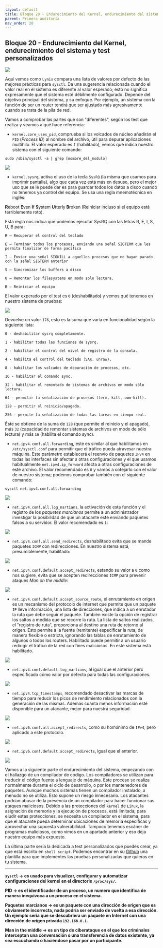 ```yaml
---
layout: default
title: Bloque 20 - Endurecimiento del Kernel, endurecimiento del sistema y test personalizados
parent: Primera auditoría
nav_order: 20
---
```


## Bloque 20 - Endurecimiento del Kernel, endurecimiento del sistema y test personalizados


<img src="https://raw.githubusercontent.com/crivmar/crivmar-lynis.github.io/main/assets/images/23.png"/>


Aqui vemos como `Lynis` compara una lista de valores por defecto de las mejores prácticas para `sysctl`. Da una sugerencia relacionada cuando el valor real en el sistema es diferente al valor esperado; esto no significa expresamente que el sistema esté débilmente configurado. Depende del objetivo principal del sistema, y su enfoque. Por ejemplo, un sistema con la función de ser un router tendrá que ser ajustado más agresivamente cuando se trata de la pila de red.

Vamos a comprobar las partes que son "diferentes", según los test que realiza y veamos a qué hace referencia:

- `kernel.core_uses_pid`, comprueba si los volcados de núcleo añadirán el `PID` (*Process ID*) al nombre del archivo, útil para depurar aplicaciones multihilo. El valor esperado es `1` (habilitado), vemos qué indica nuestro sistema con el siguiente comando:

~~~
sudo /sbin/sysctl -a | grep [nombre_del_modulo]
~~~

<img src="https://raw.githubusercontent.com/crivmar/crivmar-lynis.github.io/main/assets/images/23_01.png"/>


- `kernel.sysrq`, activa el uso de la tecla `SysRQ` (la misma que usamos para imprimir pantalla), algo que cada vez está más en desuso, pero el mejor uso que se le puede dar es  para guardar todos los datos a disco cuando no tenemos ya control del equipo. Se usa una regla mnemotécnica en inglés:

**R**eboot **E**ven **I**f **S**ystem **U**tterly **B**roken (Reiniciar incluso si el equipo está terriblemente roto).

Esta regla nos indica que podemos ejecutar SysRQ con las letras R, E, I, S, U, B para:

~~~
R – Recuperar el control del teclado

E – Terminar todos los procesos, enviando una señal SIGTERM que les permita finalizar de forma pacífica
    
I – Enviar una señal SIGKILL a aquellos procesos que no hayan parado con la señal SIGTERM anterior
    
S – Sincronizar los buffers a disco

U – Remontar los filesystems en modo solo lectura.

B – Reiniciar el equipo
~~~

El valor experado por el test es `0` (deshabilitado) y vemos qué tenemos en nuestro sistema de pruebas:

<img src="https://raw.githubusercontent.com/crivmar/crivmar-lynis.github.io/main/assets/images/23_02.png"/>

Devuelve un valor `176`, esto es la suma que varía en funcionalidad según la siguiente lista:

~~~
0 - deshabilitar sysrq completamente.

1 - habilitar todas las funciones de sysrq.

2 - habilitar el control del nivel de registro de la consola.

4 - habilita el control del teclado (SAK, unraw).

8 - habilitar los volcados de depuración de procesos, etc.

16 - habilitar el comando sync.

32 - habilitar el remontado de sistemas de archivos en modo sólo lectura.

64 - permitir la señalización de procesos (term, kill, oom-kill).

128 - permitir el reinicio/apagado.

256 - permite la señalización de todas las tareas en tiempo real.
~~~

Éste se obtiene de la suma de `128` (que permite el reinicio y el apagado), más `32` (capacidad de remontar sistemas de archivos en modo de sólo lectura)  y más `16` (habilita el comando sync). 


- `net.ipv4.conf.all.forwarding`, este es similar al que habilitamos en `/etc/sysctl.conf` para permitir que el tráfico pueda atravesar nuestra máquina. Este parámetro establecerá el reenvío de paquetes `IPv4` en todas las interfaces sin afectar a otras configuraciones y el que usamos habitualmente `net.ipv4.ip_forward` afecta a otras configuraciones de este archivo. El valor recomendado es `0` y vamos a cotejarlo con el valor de nuestro sistema; podemos comprobar también con el siguiente comando:

~~~
sysctl net.ipv4.conf.all.forwarding
~~~

<img src="https://raw.githubusercontent.com/crivmar/crivmar-lynis.github.io/main/assets/images/23_03.png"/>


- `net.ipv4.conf.all.log_martians`, la activación de esta función y el registro de los *paquetes marcianos* permite a un administrador investigar la posibilidad de que un atacante esté enviando paquetes falsos a su servidor. El valor recomendado es `1`:

<img src="https://raw.githubusercontent.com/crivmar/crivmar-lynis.github.io/main/assets/images/23_04.png"/>


- `net.ipv4.conf.all.send_redirects`, deshabilitado evita que se mande paquetes `ICMP` con redirecciones. En nuestro sistema está, presumiblemente, habilitado:

<img src="https://raw.githubusercontent.com/crivmar/crivmar-lynis.github.io/main/assets/images/23_05.png"/>


- `net.ipv4.conf.default.accept_redirects`, estando su valor a `0` como nos sugiere, evita que se acepten redirecciones `ICMP` para prevenir ataques *Man on the middle*:

<img src="https://raw.githubusercontent.com/crivmar/crivmar-lynis.github.io/main/assets/images/23_06.png"/>


- `net.ipv4.conf.default.accept_source_route`, el enrutamiento en origen es un mecanismo del protocolo de internet que permite que un paquete `IP` lleve información, una lista de direcciones, que indica a un enrutador la ruta que debe seguir el paquete. También existe la opción de registrar los saltos a medida que se recorre la ruta. La lista de saltos realizados, el "registro de ruta", proporciona al destino una ruta de retorno al origen. Esto permite a la fuente (remitente) especificar la ruta, de manera flexible o estricta, ignorando las tablas de enrutamiento de algunos o todos los routers. Habilitado puede permitir a un usuario redirigir el tráfico de la red con fines maliciosos. En este sistema está habilitado.

<img src="https://raw.githubusercontent.com/crivmar/crivmar-lynis.github.io/main/assets/images/23_07.png"/>


- `net.ipv4.conf.default.log_martians`, al igual que el anterior pero especificado como valor por defecto para todas las configuraciones.

<img src="https://raw.githubusercontent.com/crivmar/crivmar-lynis.github.io/main/assets/images/23_08.png"/>


- `net.ipv4.tcp_timestamps`, recomendado desactivar las marcas de tiempo para reducir los picos de rendimiento relacionados con la generación de las mismas. Además cuanta menos información esté disponible para un atacante, mejor para nuestra seguridad.

<img src="https://raw.githubusercontent.com/crivmar/crivmar-lynis.github.io/main/assets/images/23_09.png"/>


- `net.ipv6.conf.all.accept_redirects`, como su homónimo de `IPv4`, pero aplicado a este protocolo.

<img src="https://raw.githubusercontent.com/crivmar/crivmar-lynis.github.io/main/assets/images/23_10.png"/>


- `net.ipv6.conf.default.accept_redirects`, igual que el anterior.

<img src="https://raw.githubusercontent.com/crivmar/crivmar-lynis.github.io/main/assets/images/23_11.png"/>


Vamos a la siguiente parte el endurecimiento del sistema, empezando con el hallazgo de un compilador de código. Los compiladores se utilizan para traducir el código fuente a lenguaje de máquina. Este proceso se realiza normalmente durante el ciclo de desarrollo, o por los mantenedores de paquetes. Aunque muchos sistemas tienen un compilador instalado, a menudo no se utiliza. Esto supone un riesgo innecesario. Los atacantes podrían abusar de la presencia de un compilador para hacer funcionar sus ataques maliciosos. Debido a las protecciones del `kernel` de `Linux`, la asignación de memoria y la ejecución de procesos, está limitada; para eludir estas protecciones, se necesita un compilador en el sistema, para que el atacante pueda determinar ubicaciones de memoria específicas y aprovechar una supuesta vulnerabilidad. 
Tampoco tenemos escáner de programas maliciosos, como vimos en un apartado anterior y eso deja nuestro equipo más expuesto.

La última parte sería la dedicada a test personalizados que puedes crear, ya que está escrito en `shell script`. Podemos encontrar en su [Github](https://github.com/CISOfy/lynis/blob/master/include/tests_custom.template) una plantilla para que implementes las pruebas personalizadas que quieras en tu sistema.

---

**`sysctl` -> es usado para visualizar, configurar y automatizar configuraciones del kernel en el directorio `/proc/sys/`.** 

**PID -> es el identificador de un proceso, un numero que identifica de manera inequivoca a un proceso en el sistema.**

**Paquetes marcianos -> es un paquete con una dirección de origen que es obviamente incorrecta, nada podría ser enviado de vuelta a esa dirección. Un ejemplo sería que se descubriera un paquete en Internet con una dirección de origen privada `192.168.0.1`.**

**Man in the middle -> es un tipo de ciberataque en el que los criminales interceptan una conversación o una transferencia de datos existente, ya sea escuchando o haciéndose pasar por un participante.**